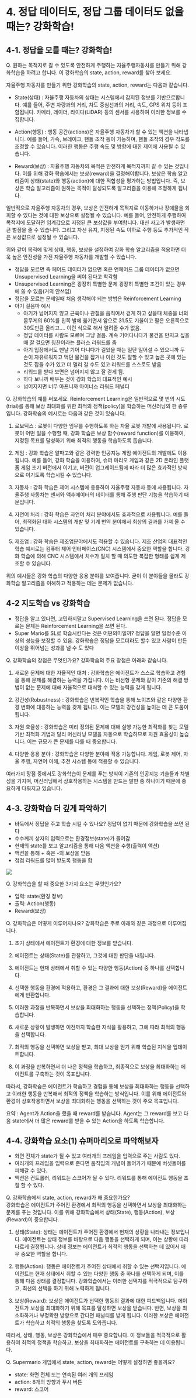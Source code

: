 # 4. 정답 데이터도, 정답 그룹 데이터도 없을 때는? 강화학습!

## 4-1. 정답을 모를 때는? 강화학습!

Q. 원하는 목적지로 갈 수 있도록 안전하게 주행하는 자율주행자동차를 만들기 위해 강화학습을 하려고 합니다. 이 강화학습의 state, action, reward를 찾아 보세요.  

자율주행 자동차를 만들기 위한 강화학습의 state, action, reward는 다음과 같습니다.

- State(상태) : 자율주행 자동차의 상태는 시스템에서 감지된 정보를 기반으로합니다. 예를 들어, 주변 차량과의 거리, 차도 중심선과의 거리, 속도, GPS 위치 등이 포함됩니다. 카메라, 레이더, 라이다(LiDAR) 등의 센서를 사용하여 이러한 정보를 수집합니다.

- Action(행동) : 행동 공간(actions)은 자율주행 자동차가 할 수 있는 액션을 나타냅니다. 예를 들어, 가속, 브레이크, 핸들 조작 등이 가능하며, 핸들 조작의 경우 각도를 조정할 수 있습니다. 이러한 행동은 주행 속도 및 방향에 대한 제어에 사용될 수 있습니다.

- Reward(보상) : 자율주행 자동차의 목적은 안전하게 목적지까지 갈 수 있는 것입니다. 이를 위해 강화 학습에서는 보상(reward)을 결정해야합니다. 보상은 학습 알고리즘이 상태(state)와 행동(action)에 대한 적합성을 평가하는 방법입니다. 즉, 보상은 학습 알고리즘이 원하는 목적이 달성되도록 알고리즘을 이용해 조정하게 됩니다. 

일반적으로 자율주행 자동차의 경우, 보상은 안전하게 목적지로 이동하거나 장애물을 회피할 수 있다는 것에 대한 보상으로 설정될 수 있습니다. 예를 들어, 안전하게 주행하여 목적지에 도달하면 임계값으로 지정된 큰 보상값을 부여합니다. 대신 사고가 발생하면 큰 벌점을 줄 수 있습니다. 그리고 차선 유지, 지정된 속도 이하로 주행 등도 추가적인 작은 보상값으로 설정될 수 있습니다.

위와 같이 목적에 맞게 상태, 행동, 보상을 설정하여 강화 학습 알고리즘을 적용하면 더욱 높은 안전성을 가진 자율주행 자동차를 개발할 수 있습니다.  


- 정답을 모르면 즉 페어드 데이터가 없으면 혹은 언페어드 그룹 데이터가 없으면 Unsupervised Learning을 써야 된다고 착각함 
- Unsupervised Learning은 굉장히 특별한 문제 굉장히 특별한 조건이 있는 경우에 쓸 수 있음(거의 안쓰임)
- 정답을 모르는 문제일때 처음 생각해야 되는 방법은 Reinforcement Learning
- 아기 걸음마 예시
  - 아기가 넘어지지 않고 근육이나 관절을 움직여서 걷게 하고 싶을때 체중을 너의 몸무게의 60%를 왼쪽 발에 옮기면서 앞으로 31.5도 기울이고 팔은 오른쪽으로 30도만큼 올리고.... 이런 식으로 해서 알려줄 수가 없음.
  - 정답 데이터를 사람도 모르며 그냥 걸음. 계속 기어다니다가 물건을 만지고 싶을때 잘 걸으면 칭찬이라는 플러스 리워드를 줌 
  - 아기 입장에서도 맨날 기어 다니다가 걸었을 때는 일단 일어설 수 있으니까 두 손이 자유로워지고 먹던 물건을 잡거나 이런 것도 잘할 수 있고 높은 곳에 있는 것도 잡을 수가 있고 더 멀리 갈 수도 있고 리워드를 스스로도 받음
  - 리워드를 받다 보면은 넘어지지 않고 잘 걷게 됨. 
  - 하다 보니까 배우는 것이 강화 학습의 대표적인 예시 
  - 넘어지지면 너무 아프니까 마이너스 리워드 페널티

Q. 강화학습의 예를 써보세요.
Reinforcement Learning은 일반적으로 몇 번의 시도(trial)를 통해 보상 최대화를 위한 최적의 정책(policy)을 학습하는 머신러닝의 한 종류입니다. 강화학습의 예시로는 다음과 같은 것이 있습니다.

1. 로보틱스 : 로봇이 다양한 임무를 수행하도록 하는 자율 로봇 개발에 사용됩니다. 로봇이 어떤 일을 수행할 때, 강화 학습은 보상 함수(reward function)를 이용하여, 지정된 목표를 달성하기 위해 최적의 행동을 학습하도록 돕습니다. 

2. 게임 : 강화 학습은 알파고와 같은 강력한 인공지능 게임 에이전트의 개발에도 이용됩니다. 예를 들어, 강화 학습을 이용하여, 슈퍼 마리오 게임과 같은 2D 온라인 플랫폼 게임 초기 버전에서 이기고, 버전이 업그레이드됨에 따라 더 많은 효과적인 방식으로 이기도록 학습시킬 수 있습니다.

3. 자동차 : 강화 학습은 제어 시스템에 응용하여 자율주행 자동차 등에 사용됩니다. 자율주행 자동차는 센서와 액추에이터의 데이터를 통해 주행 판단 기능을 학습하기 때문입니다. 

4. 자연어 처리 : 강화 학습은 자연어 처리 분야에서도 효과적으로 사용됩니다. 예를 들어, 최적화된 대화 시스템의 개발 및 기계 번역 분야에서 최상의 결과를 가져 올 수 있습니다. 

5. 제조업 : 강화 학습은 제조업분야에서도 적용할 수 있습니다. 제조 산업의 대표적인 학습 예시로는 컴퓨터 제어 인터페이스(CNC) 시스템에서 중요한 역할을 합니다. 강화 학습에 의해 CNC 시스템에서 치수가 일치 할 때 의도한 복잡한 형태를 쉽게 제조할 수 있습니다.

위의 예시들은 강화 학습의 다양한 응용 분야를 보여줍니다. 굳이 이 분야들을 몰라도 강화학습 알고리즘을 이해하고 적용하는 데는 문제가 없습니다.

## 4-2 지도학습 vs 강화학습

- 정답을 알고 있다면, 고민하지말고 Supervised Learning을 쓰면 된다. 정답을 모르는 문제는 Reinforcement Learning을 쓰면 된다.  
- Super Mario를 SL로 학습시킨다는 것은 어떤의미일까? 정답을 알면 일정수준 이상의 성능을 보장할 수 있음. 강화학습은 정답을 모르더라도 할수 있고 사람이 만든 이상을 뛰어넘는 성과를 낼 수 도 있다

Q. 강화학습의 장점은 무엇인가요?
강화학습의 주요 장점은 아래와 같습니다.

1. 새로운 문제에 대한 자율적인 대처 : 강화학습은 에이전트가 스스로 학습하고 경험을 통해 문제를 해결하는 능력을 가집니다. 이는 비선형 문제와 같이 기존의 해결 방법이 없는 문제에 대해 자율적으로 대처할 수 있는 능력을 갖게 됩니다.

2. 강건성(Robustness) : 강화학습은 반복적인 학습을 통해 노이즈와 같은 다양한 환경 변화에 대응하는 능력을 갖게 됩니다. 이는 모델의 강건성을 높이는 데 큰 도움이 됩니다.

3. 자원 효율성 : 강화학습은 미리 정의된 문제에 대해 실행 가능한 최적화를 찾는 모델 기반 최적화 기법과 달리 머신러닝 모델을 자동으로 학습하므로 자원 효율성이 높습니다. 이는 규모가 큰 문제를 다룰 때 중요합니다.

4. 다양한 응용 분야 : 강화학습은 다양한 분야에 적용 가능합니다. 게임, 로봇 제어, 자율 주행, 자연어 이해, 추천 시스템 등에 적용할 수 있습니다. 

여러가지 장점 중에서도 강화학습이 문제를 푸는 방식이 기존의 인공지능 기술들과 차별성을 가지며, 머신러닝에서 상호작용하는 시스템을 만드는 발판 중 하나이기 때문에 중요하게 다뤄지고 있습니다.

## 4-3. 강화학습 더 깊게 파악하기

- 바둑에서 정답을 주고 학습 시킬 수 있나요? 정답이 없기 때문에 강화학습을 쓰면 된다
- 수수께끼 상자의 입력으로는 환경정보(state)가 들어감
- 현재의 state를 보고 알고리즘을 통해 다음 액션을 수행(출력이 액션)
- 액션을 통해 + 혹은 -의 보상을 받음
- 점점 리워드를 많이 받도록 행동을 함

![](./img/rein_01.png)  

Q. 강화학습을 할 때 중요한 3가지 요소는 무엇인가요?  

- 입력: state(환경 정보)
- 출력: Action(행동)
- Reward(보상)  

Q. 강화학습은 어떻게 이루어지나요?
강화학습은 주로 아래와 같은 과정으로 이루어집니다.

1. 초기 상태에서 에이전트가 환경에 대한 정보를 받습니다.

2. 에이전트는 상태(State)를 관찰하고, 그것에 대한 판단을 내립니다.

3. 에이전트는 현재 상태에서 취할 수 있는 다양한 행동(Action) 중 하나를 선택합니다.

4. 선택한 행동을 환경에 적용하고, 환경은 그 결과에 대한 보상(Reward)을 에이전트에게 반환합니다.

5. 이러한 과정을 반복하면서 보상을 최대화하는 행동을 선택하는 정책(Policy)을 학습합니다.

6. 새로운 상황이 발생하면 이전까지 학습한 지식을 활용하고, 그에 따라 최적의 행동을 선택합니다.

7. 최적의 행동을 선택하면 보상을 받고, 최대 보상을 얻기 위해 학습된 지식을 업데이트합니다.

8. 이 과정을 반복하면서 더 나은 정책을 학습하고, 최종적으로 보상을 최대화하는 에이전트를 구축하는 것이 목표입니다.

따라서, 강화학습은 에이전트가 학습하고 경험을 통해 보상을 최대화하는 행동을 선택하고 이러한 행동을 반복해서 최적의 정책을 학습하는 방식입니다. 이를 위해 에이전트와 환경이 상호작용하면서 보상을 최대화하는 행동을 선택하는 것이 주요 목표입니다.

요약 : Agent가 Action을 했을 때 reward를 받습니다. Agent는 그 reward를 보고 다음 state에서 더 많은 reward를 받을 수 있는 Action을 하도록 학습합니다.  

## 4-4. 강화학습 요소(1) 슈퍼마리오로 파악해보자

- 화면 전체가 state가 될 수 있고 여러개의 프레임을 입력으로 주는 사람도 있다.
- 여러개의 프레임을 입력으로 준다면 움직임의 개념이 들어가기 때문에 버섯돌이를 피해갈 수 있다. 
- 액션은 컨트롤러, 리워드는 스코어가 될 수 있다. 리워드를 통해 에이전트 행동을 조절 할 수 있다.

Q. 강화학습에서 state, action, reward가 왜 중요한가요?  
강화학습은 에이전트가 주어진 환경에서 최적의 행동을 선택하면서 보상을 최대화하는 문제를 푸는 것입니다. 이를 위해 강화학습에서 상태(State), 행동(Action), 보상(Reward)이 중요합니다.

1. 상태(State): 상태는 에이전트가 주어진 환경에서 현재의 상황을 나타내는 정보입니다. 에이전트는 상태 정보를 바탕으로 다음 행동을 선택하게 되며, 이는 상황에 따라 다르게 결정됩니다. 상태 정보는 에이전트가 최적의 행동을 선택하는 데 있어서 매우 중요한 역할을 합니다.

2. 행동(Action): 행동은 에이전트가 주어진 상태에서 취할 수 있는 선택지입니다. 에이전트는 현재 상태에서 취할 수 있는 다양한 행동 중 하나를 선택하게 되며, 이를 통해 다음 상태를 결정합니다. 강화학습에서는 이러한 선택지를 적극적으로 탐구하고, 최선의 선택을 하기 위해 노력하게 됩니다.

3. 보상(Reward): 보상은 에이전트가 선택한 행동의 결과에 대한 피드백입니다. 에이전트가 보상을 최대화하기 위해 목표를 달성하면 보상을 받습니다. 반면, 보상을 최소화하거나 부정확한 방향으로 간다면 패널티를 받게 됩니다. 이러한 보상은 에이전트가 학습하고 최적의 행동을 찾도록 도와줍니다.

따라서, 상태, 행동, 보상은 강화학습에서 매우 중요합니다. 이 정보들을 적극적으로 활용하여 최적의 정책을 학습하고, 보상을 최대화하는 에이전트를 구축하는 데 이용됩니다.  

Q. Supermario 게임에서 state, action, reward는 어떻게 설정하면 좋을까요?
- state: 화면 전체 또는 연속된 여러 개의 프레임
- action: 8개의 방향과 푸시 버튼
- reward: 스코어

